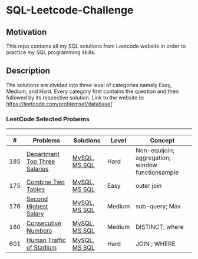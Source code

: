 
# SQL-Leetcode-Challenge 

## Motivation
This repo contains all my SQL solutions from Leetcode website in order to practice my SQL programming skills.

## Description
The solutions are divided into three level of categories namely Easy, Medium, and Hard. Every category first contains the question and then followed by its respective solution.
Link to the website is: https://leetcode.com/problemset/database/

### LeetCode Selected Probems
---

| \# | Problems | Solutions | Level | Concept |
|----|----------|-----------|------| --------|
| 185 | [Department Top Three Salaries](https://leetcode.com/problems/department-top-three-salaries) | [MySQL, MS SQL](./02_Hard/Department%20Top%20Three%20Salaries.sql) | Hard | Non-equijoin; aggregation; window functionsample |
| 175 | [Combine Two Tables](https://leetcode.com/problems/combine-two-tables/) | [MySQL, MS SQL](./00_Easy/Combine%20Two%20Tables.sql) | Easy | outer join |
| 176 | [Second Highest Salary](https://leetcode.com/problems/second-highest-salary/) | [MySQL, MS SQL](./01_Medium/Second%20Highest%20Salary.sql) | Medium | sub-query; Max |
| 180 | [Consecutive Numbers](https://leetcode.com/problems/consecutive-numbers/) | [MySQL, MS SQL](./01_Medium/Consecutive%20Numbers.sql) | Medium | DISTINCT; where |
| 601 | [Human Traffic of Stadium](https://leetcode.com/problems/human-traffic-of-stadium/) | [MySQL, MS SQL](./02_Hard/Department%20Top%20Three%20Salaries.sql) | Hard | JOIN ; WHERE |